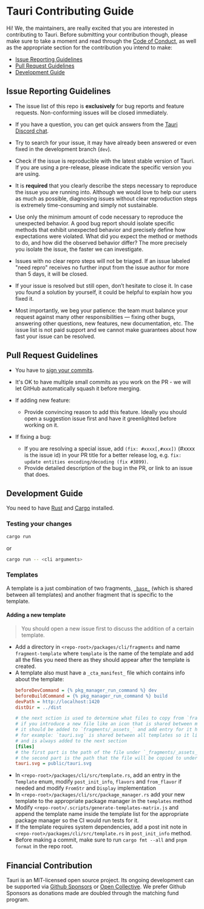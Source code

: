 # Tauri Contributing Guide

Hi! We, the maintainers, are really excited that you are interested in contributing to Tauri. Before submitting your contribution though, please make sure to take a moment and read through the [Code of Conduct](CODE_OF_CONDUCT.md), as well as the appropriate section for the contribution you intend to make:

- [Issue Reporting Guidelines](#issue-reporting-guidelines)
- [Pull Request Guidelines](#pull-request-guidelines)
- [Development Guide](#development-guide)

## Issue Reporting Guidelines

- The issue list of this repo is **exclusively** for bug reports and feature requests. Non-conforming issues will be closed immediately.

- If you have a question, you can get quick answers from the [Tauri Discord chat](https://discord.gg/SpmNs4S).

- Try to search for your issue, it may have already been answered or even fixed in the development branch (`dev`).

- Check if the issue is reproducible with the latest stable version of Tauri. If you are using a pre-release, please indicate the specific version you are using.

- It is **required** that you clearly describe the steps necessary to reproduce the issue you are running into. Although we would love to help our users as much as possible, diagnosing issues without clear reproduction steps is extremely time-consuming and simply not sustainable.

- Use only the minimum amount of code necessary to reproduce the unexpected behavior. A good bug report should isolate specific methods that exhibit unexpected behavior and precisely define how expectations were violated. What did you expect the method or methods to do, and how did the observed behavior differ? The more precisely you isolate the issue, the faster we can investigate.

- Issues with no clear repro steps will not be triaged. If an issue labeled "need repro" receives no further input from the issue author for more than 5 days, it will be closed.

- If your issue is resolved but still open, don’t hesitate to close it. In case you found a solution by yourself, it could be helpful to explain how you fixed it.

- Most importantly, we beg your patience: the team must balance your request against many other responsibilities — fixing other bugs, answering other questions, new features, new documentation, etc. The issue list is not paid support and we cannot make guarantees about how fast your issue can be resolved.

## Pull Request Guidelines

- You have to [sign your commits](https://docs.github.com/en/authentication/managing-commit-signature-verification/signing-commits).

- It's OK to have multiple small commits as you work on the PR - we will let GitHub automatically squash it before merging.

- If adding new feature:

  - Provide convincing reason to add this feature. Ideally you should open a suggestion issue first and have it greenlighted before working on it.

- If fixing a bug:
  - If you are resolving a special issue, add `(fix: #xxxx[,#xxx])` (#xxxx is the issue id) in your PR title for a better release log, e.g. `fix: update entities encoding/decoding (fix #3899)`.
  - Provide detailed description of the bug in the PR, or link to an issue that does.

## Development Guide

You need to have [Rust](https://www.rust-lang.org) and [Cargo](https://doc.rust-lang.org/cargo/getting-started/installation.html) installed.

### Testing your changes

```bash
cargo run
```

or

```bash
cargo run -- <cli arguments>
```

### Templates

A template is a just combination of two fragments, [`_base_`](../packages/cli/fragments/_base_) (which is shared between all templates) and another fragment that is specific to the template.

#### Adding a new template

> You should open a new issue first to discuss the addition of a certain template.

- Add a directory in `<repo-root>/packages/cli/fragments` and name `fragment-template` where `template` is the name of the template and add all the files you need there as they should appear after the template is created.
- A template also must have a `_cta_manifest_` file which contains info about the template:
  ```ini
  beforeDevCommand = {% pkg_manager_run_command %} dev
  beforeBuildCommand = {% pkg_manager_run_command %} build
  devPath = http://localhost:1420
  distDir = ../dist

  # the next sction is used to determine what files to copy from `fragments/_assets_`
  # if you introduce a new file like an icon that is shared between multiple templates,
  # it should be added to `fragments/_assets_` and add entry for it here
  # for example: `tauri.svg` is shared between all templates so it lives in `fragments/_assets_`
  # and is always added to the next section
  [files]
  # the first part is the path of the file under `_fragments/_assets_`
  # the second part is the path that the file will be copied to under the final template directory
  tauri.svg = public/tauri.svg
  ```
- In `<repo-root>/packages/cli/src/template.rs`, add an entry in the `Template` enum, modify `post_init_info`, `flavors` and `from_flavor` if needed and modify `FromStr` and `Display` implementation
- In `<repo-root>/packages/cli/src/package_manager.rs` add your new template to the appropriate package manager in the `templates` method
- Modify `<repo-root>/.scripts/generate-templates-matrix.js` and append the template name inside the template list for the appropriate package manager so the CI would run tests for it.
- If the template requires system dependencies, add a post init note in `<repo-root>/packages/cli/src/template.rs` in `post_init_info` method.
- Before making a commit, make sure to run `cargo fmt --all` and `pnpm format` in the repo root.

## Financial Contribution

Tauri is an MIT-licensed open source project. Its ongoing development can be supported via [Github Sponsors](https://github.com/sponsors/nothingismagick) or [Open Collective](https://opencollective.com/tauri). We prefer Github Sponsors as donations made are doubled through the matching fund program.
